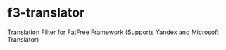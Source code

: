 # f3-translator
Translation Filter for FatFree Framework (Supports Yandex and Microsoft Translator)
